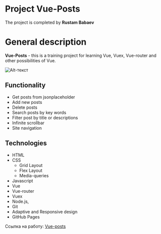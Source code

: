 Project Vue-Posts
==================

The project is completed by **Rustam Babaev**


General description
==============
**Vue-Posts** - this is a training project for learning Vue, Vuex, Vue-router and other possibilities of Vue.


![Alt-текст](https://i.postimg.cc/s1FmbjF2/Vue-Posts.png)

## Functionality

* Get posts from jsonplaceholder
* Add new posts
* Delete posts
* Search posts by key words
* Filter post by title or descriptions
* Infinite scrollbar
* Site navigation

## Technologies

* HTML
* CSS
    * Grid Layout
    * Flex Layout
    * Media-queries
* Javascript
* Vue
* Vue-router
* Vuex
* Node.js,
* Git
* Adaptive and Responsive design
* GitHub Pages

Ссылка на работу: [Vue-posts](https://rustam-babaev.github.io/Vue-Posts/#/)

